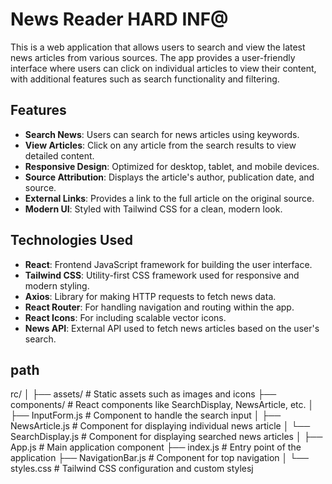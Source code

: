 # News Reader HARD INF@

This is a web application that allows users to search and view the latest news articles from various sources. The app provides a user-friendly interface where users can click on individual articles to view their content, with additional features such as search functionality and filtering.

## Features

- **Search News**: Users can search for news articles using keywords.
- **View Articles**: Click on any article from the search results to view detailed content.
- **Responsive Design**: Optimized for desktop, tablet, and mobile devices.
- **Source Attribution**: Displays the article's author, publication date, and source.
- **External Links**: Provides a link to the full article on the original source.
- **Modern UI**: Styled with Tailwind CSS for a clean, modern look.

## Technologies Used

- **React**: Frontend JavaScript framework for building the user interface.
- **Tailwind CSS**: Utility-first CSS framework used for responsive and modern styling.
- **Axios**: Library for making HTTP requests to fetch news data.
- **React Router**: For handling navigation and routing within the app.
- **React Icons**: For including scalable vector icons.
- **News API**: External API used to fetch news articles based on the user's search.

## path
rc/
│
├── assets/             # Static assets such as images and icons
├── components/         # React components like SearchDisplay, NewsArticle, etc.
│   ├── InputForm.js    # Component to handle the search input
│   ├── NewsArticle.js  # Component for displaying individual news article
│   └── SearchDisplay.js # Component for displaying searched news articles
│
├── App.js              # Main application component
├── index.js            # Entry point of the application
├── NavigationBar.js    # Component for top navigation
│
└── styles.css          # Tailwind CSS configuration and custom stylesj